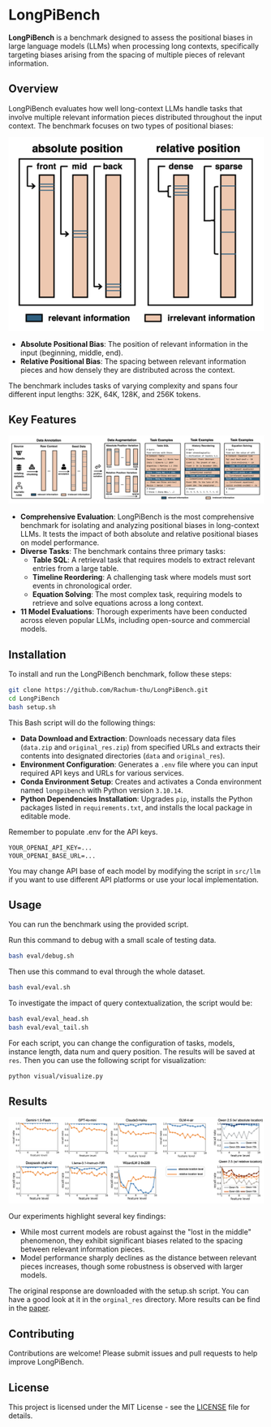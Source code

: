 # LongPiBench

**LongPiBench** is a benchmark designed to assess the positional biases in large language models (LLMs) when processing long contexts, specifically targeting biases arising from the spacing of multiple pieces of relevant information. 

## Overview

LongPiBench evaluates how well long-context LLMs handle tasks that involve multiple relevant information pieces distributed throughout the input context. The benchmark focuses on two types of positional biases:

![Illustration of Absolute and Relative Positions](figs/position.png)

- **Absolute Positional Bias**: The position of relevant information in the input (beginning, middle, end).
- **Relative Positional Bias**: The spacing between relevant information pieces and how densely they are distributed across the context.

The benchmark includes tasks of varying complexity and spans four different input lengths: 32K, 64K, 128K, and 256K tokens.

## Key Features

![Construction of the Benchmark](figs/construction.png)

- **Comprehensive Evaluation**: LongPiBench is the most comprehensive benchmark for isolating and analyzing positional biases in long-context LLMs. It tests the impact of both absolute and relative positional biases on model performance.
- **Diverse Tasks**: The benchmark contains three primary tasks:
  - **Table SQL**: A retrieval task that requires models to extract relevant entries from a large table.
  - **Timeline Reordering**: A challenging task where models must sort events in chronological order.
  - **Equation Solving**: The most complex task, requiring models to retrieve and solve equations across a long context.
- **11 Model Evaluations**: Thorough experiments have been conducted across eleven popular LLMs, including open-source and commercial models.

## Installation

To install and run the LongPiBench benchmark, follow these steps:

```bash
git clone https://github.com/Rachum-thu/LongPiBench.git
cd LongPiBench
bash setup.sh
```

This Bash script will do the following things: 

- **Data Download and Extraction**: Downloads necessary data files (`data.zip` and `original_res.zip`) from specified URLs and extracts their contents into designated directories (`data` and `original_res`).
- **Environment Configuration**: Generates a `.env` file where you can input required API keys and URLs for various services. 
- **Conda Environment Setup**: Creates and activates a Conda environment named `longpibench` with Python version `3.10.14`. 
- **Python Dependencies Installation**: Upgrades `pip`, installs the Python packages listed in `requirements.txt`, and installs the local package in editable mode.

Remember to populate .env for the API keys. 

``````
YOUR_OPENAI_API_KEY=...
YOUR_OPENAI_BASE_URL=...
``````

You may change API base of each model by modifying the script in  `src/llm` if you want to use different API platforms or use your local implementation. 

## Usage

You can run the benchmark using the provided script. 

Run this command to debug with a small scale of testing data.

```bash
bash eval/debug.sh
```

Then use this command to eval through the whole dataset.

```bash
bash eval/eval.sh
```

To investigate the impact of query contextualization, the script would be:

```bash
bash eval/eval_head.sh
bash eval/eval_tail.sh
```

For each script, you can change the configuration of tasks, models, instance length, data num and query position. The results will be saved at `res`. Then you can use the following script for visualization:

```bash
python visual/visualize.py
```

## Results

![Main Results of Our Evaluation](figs/result.png)

Our experiments highlight several key findings:

- While most current models are robust against the "lost in the middle" phenomenon, they exhibit significant biases related to the spacing between relevant information pieces.
- Model performance sharply declines as the distance between relevant pieces increases, though some robustness is observed with larger models.

The original response are downloaded with the setup.sh script. You can have a good look at it in the `orginal_res` directory. More results can be find in the [paper](figs/paper.pdf).

## Contributing

Contributions are welcome! Please submit issues and pull requests to help improve LongPiBench.

## License

This project is licensed under the MIT License - see the [LICENSE](LICENSE) file for details.